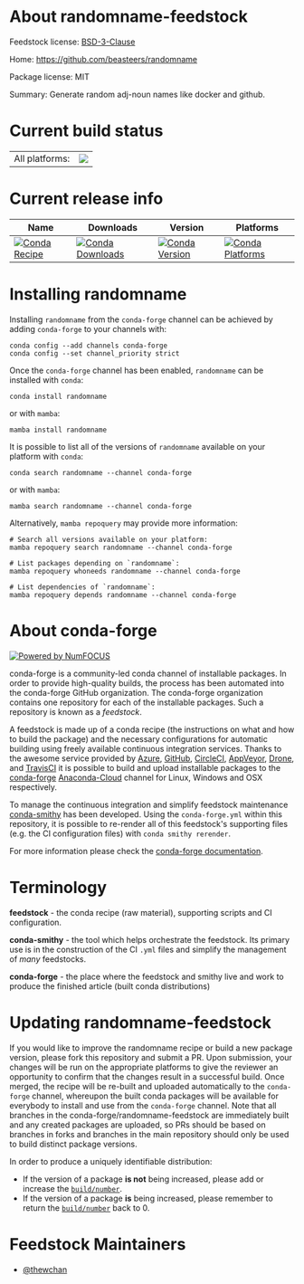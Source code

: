 About randomname-feedstock
==========================

Feedstock license: [BSD-3-Clause](https://github.com/conda-forge/randomname-feedstock/blob/main/LICENSE.txt)

Home: https://github.com/beasteers/randomname

Package license: MIT

Summary: Generate random adj-noun names like docker and github.

Current build status
====================


<table><tr><td>All platforms:</td>
    <td>
      <a href="https://dev.azure.com/conda-forge/feedstock-builds/_build/latest?definitionId=20070&branchName=main">
        <img src="https://dev.azure.com/conda-forge/feedstock-builds/_apis/build/status/randomname-feedstock?branchName=main">
      </a>
    </td>
  </tr>
</table>

Current release info
====================

| Name | Downloads | Version | Platforms |
| --- | --- | --- | --- |
| [![Conda Recipe](https://img.shields.io/badge/recipe-randomname-green.svg)](https://anaconda.org/conda-forge/randomname) | [![Conda Downloads](https://img.shields.io/conda/dn/conda-forge/randomname.svg)](https://anaconda.org/conda-forge/randomname) | [![Conda Version](https://img.shields.io/conda/vn/conda-forge/randomname.svg)](https://anaconda.org/conda-forge/randomname) | [![Conda Platforms](https://img.shields.io/conda/pn/conda-forge/randomname.svg)](https://anaconda.org/conda-forge/randomname) |

Installing randomname
=====================

Installing `randomname` from the `conda-forge` channel can be achieved by adding `conda-forge` to your channels with:

```
conda config --add channels conda-forge
conda config --set channel_priority strict
```

Once the `conda-forge` channel has been enabled, `randomname` can be installed with `conda`:

```
conda install randomname
```

or with `mamba`:

```
mamba install randomname
```

It is possible to list all of the versions of `randomname` available on your platform with `conda`:

```
conda search randomname --channel conda-forge
```

or with `mamba`:

```
mamba search randomname --channel conda-forge
```

Alternatively, `mamba repoquery` may provide more information:

```
# Search all versions available on your platform:
mamba repoquery search randomname --channel conda-forge

# List packages depending on `randomname`:
mamba repoquery whoneeds randomname --channel conda-forge

# List dependencies of `randomname`:
mamba repoquery depends randomname --channel conda-forge
```


About conda-forge
=================

[![Powered by
NumFOCUS](https://img.shields.io/badge/powered%20by-NumFOCUS-orange.svg?style=flat&colorA=E1523D&colorB=007D8A)](https://numfocus.org)

conda-forge is a community-led conda channel of installable packages.
In order to provide high-quality builds, the process has been automated into the
conda-forge GitHub organization. The conda-forge organization contains one repository
for each of the installable packages. Such a repository is known as a *feedstock*.

A feedstock is made up of a conda recipe (the instructions on what and how to build
the package) and the necessary configurations for automatic building using freely
available continuous integration services. Thanks to the awesome service provided by
[Azure](https://azure.microsoft.com/en-us/services/devops/), [GitHub](https://github.com/),
[CircleCI](https://circleci.com/), [AppVeyor](https://www.appveyor.com/),
[Drone](https://cloud.drone.io/welcome), and [TravisCI](https://travis-ci.com/)
it is possible to build and upload installable packages to the
[conda-forge](https://anaconda.org/conda-forge) [Anaconda-Cloud](https://anaconda.org/)
channel for Linux, Windows and OSX respectively.

To manage the continuous integration and simplify feedstock maintenance
[conda-smithy](https://github.com/conda-forge/conda-smithy) has been developed.
Using the ``conda-forge.yml`` within this repository, it is possible to re-render all of
this feedstock's supporting files (e.g. the CI configuration files) with ``conda smithy rerender``.

For more information please check the [conda-forge documentation](https://conda-forge.org/docs/).

Terminology
===========

**feedstock** - the conda recipe (raw material), supporting scripts and CI configuration.

**conda-smithy** - the tool which helps orchestrate the feedstock.
                   Its primary use is in the construction of the CI ``.yml`` files
                   and simplify the management of *many* feedstocks.

**conda-forge** - the place where the feedstock and smithy live and work to
                  produce the finished article (built conda distributions)


Updating randomname-feedstock
=============================

If you would like to improve the randomname recipe or build a new
package version, please fork this repository and submit a PR. Upon submission,
your changes will be run on the appropriate platforms to give the reviewer an
opportunity to confirm that the changes result in a successful build. Once
merged, the recipe will be re-built and uploaded automatically to the
`conda-forge` channel, whereupon the built conda packages will be available for
everybody to install and use from the `conda-forge` channel.
Note that all branches in the conda-forge/randomname-feedstock are
immediately built and any created packages are uploaded, so PRs should be based
on branches in forks and branches in the main repository should only be used to
build distinct package versions.

In order to produce a uniquely identifiable distribution:
 * If the version of a package **is not** being increased, please add or increase
   the [``build/number``](https://docs.conda.io/projects/conda-build/en/latest/resources/define-metadata.html#build-number-and-string).
 * If the version of a package **is** being increased, please remember to return
   the [``build/number``](https://docs.conda.io/projects/conda-build/en/latest/resources/define-metadata.html#build-number-and-string)
   back to 0.

Feedstock Maintainers
=====================

* [@thewchan](https://github.com/thewchan/)

